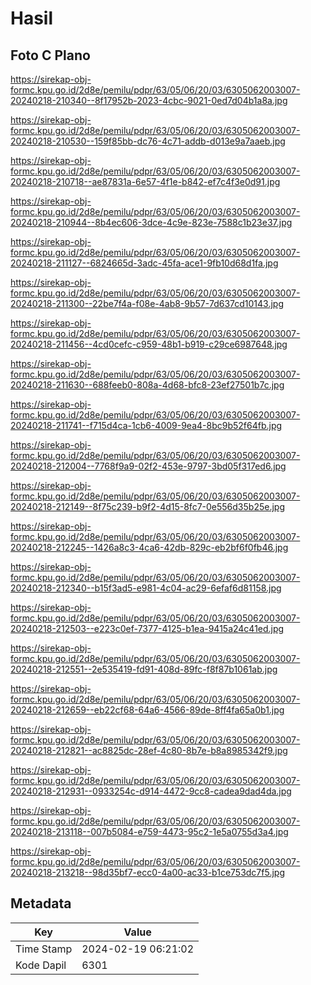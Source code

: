 # Hasil

## Foto C Plano

https://sirekap-obj-formc.kpu.go.id/2d8e/pemilu/pdpr/63/05/06/20/03/6305062003007-20240218-210340--8f17952b-2023-4cbc-9021-0ed7d04b1a8a.jpg

https://sirekap-obj-formc.kpu.go.id/2d8e/pemilu/pdpr/63/05/06/20/03/6305062003007-20240218-210530--159f85bb-dc76-4c71-addb-d013e9a7aaeb.jpg

https://sirekap-obj-formc.kpu.go.id/2d8e/pemilu/pdpr/63/05/06/20/03/6305062003007-20240218-210718--ae87831a-6e57-4f1e-b842-ef7c4f3e0d91.jpg

https://sirekap-obj-formc.kpu.go.id/2d8e/pemilu/pdpr/63/05/06/20/03/6305062003007-20240218-210944--8b4ec606-3dce-4c9e-823e-7588c1b23e37.jpg

https://sirekap-obj-formc.kpu.go.id/2d8e/pemilu/pdpr/63/05/06/20/03/6305062003007-20240218-211127--6824665d-3adc-45fa-ace1-9fb10d68d1fa.jpg

https://sirekap-obj-formc.kpu.go.id/2d8e/pemilu/pdpr/63/05/06/20/03/6305062003007-20240218-211300--22be7f4a-f08e-4ab8-9b57-7d637cd10143.jpg

https://sirekap-obj-formc.kpu.go.id/2d8e/pemilu/pdpr/63/05/06/20/03/6305062003007-20240218-211456--4cd0cefc-c959-48b1-b919-c29ce6987648.jpg

https://sirekap-obj-formc.kpu.go.id/2d8e/pemilu/pdpr/63/05/06/20/03/6305062003007-20240218-211630--688feeb0-808a-4d68-bfc8-23ef27501b7c.jpg

https://sirekap-obj-formc.kpu.go.id/2d8e/pemilu/pdpr/63/05/06/20/03/6305062003007-20240218-211741--f715d4ca-1cb6-4009-9ea4-8bc9b52f64fb.jpg

https://sirekap-obj-formc.kpu.go.id/2d8e/pemilu/pdpr/63/05/06/20/03/6305062003007-20240218-212004--7768f9a9-02f2-453e-9797-3bd05f317ed6.jpg

https://sirekap-obj-formc.kpu.go.id/2d8e/pemilu/pdpr/63/05/06/20/03/6305062003007-20240218-212149--8f75c239-b9f2-4d15-8fc7-0e556d35b25e.jpg

https://sirekap-obj-formc.kpu.go.id/2d8e/pemilu/pdpr/63/05/06/20/03/6305062003007-20240218-212245--1426a8c3-4ca6-42db-829c-eb2bf6f0fb46.jpg

https://sirekap-obj-formc.kpu.go.id/2d8e/pemilu/pdpr/63/05/06/20/03/6305062003007-20240218-212340--b15f3ad5-e981-4c04-ac29-6efaf6d81158.jpg

https://sirekap-obj-formc.kpu.go.id/2d8e/pemilu/pdpr/63/05/06/20/03/6305062003007-20240218-212503--e223c0ef-7377-4125-b1ea-9415a24c41ed.jpg

https://sirekap-obj-formc.kpu.go.id/2d8e/pemilu/pdpr/63/05/06/20/03/6305062003007-20240218-212551--2e535419-fd91-408d-89fc-f8f87b1061ab.jpg

https://sirekap-obj-formc.kpu.go.id/2d8e/pemilu/pdpr/63/05/06/20/03/6305062003007-20240218-212659--eb22cf68-64a6-4566-89de-8ff4fa65a0b1.jpg

https://sirekap-obj-formc.kpu.go.id/2d8e/pemilu/pdpr/63/05/06/20/03/6305062003007-20240218-212821--ac8825dc-28ef-4c80-8b7e-b8a8985342f9.jpg

https://sirekap-obj-formc.kpu.go.id/2d8e/pemilu/pdpr/63/05/06/20/03/6305062003007-20240218-212931--0933254c-d914-4472-9cc8-cadea9dad4da.jpg

https://sirekap-obj-formc.kpu.go.id/2d8e/pemilu/pdpr/63/05/06/20/03/6305062003007-20240218-213118--007b5084-e759-4473-95c2-1e5a0755d3a4.jpg

https://sirekap-obj-formc.kpu.go.id/2d8e/pemilu/pdpr/63/05/06/20/03/6305062003007-20240218-213218--98d35bf7-ecc0-4a00-ac33-b1ce753dc7f5.jpg


## Metadata

| Key        | Value               |
| ---------- | ------------------- |
| Time Stamp | 2024-02-19 06:21:02 |
| Kode Dapil | 6301                |



